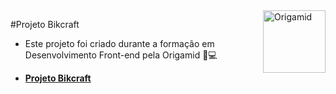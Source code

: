 <div>
  <img align="right" src="https://user-images.githubusercontent.com/94927107/221851930-f076e9b7-2af1-47b4-bd95-986b4e60a87a.png" alt="Origamid" width="100px">
</div>

#Projeto Bikcraft

- Este projeto foi criado durante a formação em Desenvolvimento Front-end pela Origamid 📝💻
* **[Projeto Bikcraft](https://helena-lujan-gomes.github.io/Login-e-Cadastro/)** 

